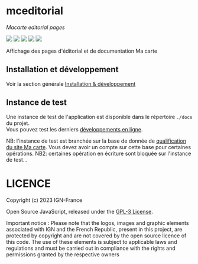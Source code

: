# mceditorial
*Macarte editorial pages*

![](https://img.shields.io/github/v/release/IGNF-Ma-carte/mceditorial)
![](https://img.shields.io/github/stars/IGNF-Ma-carte/mceditorial)
![](https://img.shields.io/github/commit-activity/m/IGNF-Ma-carte/mceditorial)
![](https://img.shields.io/github/contributors/IGNF-Ma-carte/mceditorial)
![](https://img.shields.io/github/license/IGNF-Ma-carte/mceditorial)

Affichage des pages d'éditorial et de documentation Ma carte

## Installation et développement

Voir la section générale [Installation & développement](https://github.com/IGNF-Ma-carte/.github/blob/main/DEVELOPING.md)

## Instance de test

Une instance de test de l'application est disponible dans le répertoire `./docs` du projet.   
Vous pouvez test les derniers [développements en ligne](https://ignf-ma-carte.github.io/mceditorial/).

NB: l'instance de test est branchée sur la base de donnée de [qualification du site Ma carte](https://macarte-qualif.ign.fr/). Vous devez avoir un compte sur cette base pour certaines opérations.
NB2: certaines opération en écriture sont bloquée sur l'instance de test...

# LICENCE

Copyright (c) 2023 IGN-France

Open Source JavaScript, released under the [GPL-3 License](./LICENSE).

Important notice : Please note that the logos, images and graphic elements associated with IGN and the French Republic, present in this project, are protected by copyright and are not covered by the open source licence of this code. The use of these elements is subject to applicable laws and regulations and must be carried out in compliance with the rights and permissions granted by the respective owners
